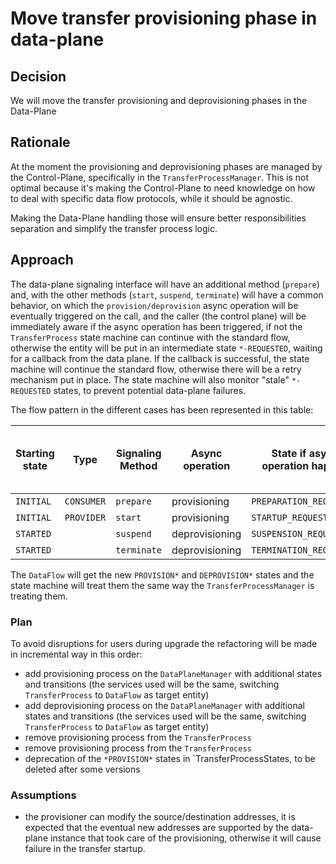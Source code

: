 # Move transfer provisioning phase in data-plane

## Decision

We will move the transfer provisioning and deprovisioning phases in the Data-Plane

## Rationale

At the moment the provisioning and deprovisioning phases are managed by the Control-Plane, specifically in the
`TransferProcessManager`.
This is not optimal because it's making the Control-Plane to need knowledge on how to deal with specific data flow protocols,
while it should be agnostic.

Making the Data-Plane handling those will ensure better responsibilities separation and simplify the transfer process logic.

## Approach

The data-plane signaling interface will have an additional method (`prepare`) and, with the other methods (`start`,
`suspend`, `terminate`) will have a common behavior, on which the `provision/deprovision` async operation will be
eventually triggered on the call, and the caller (the control plane) will be immediately aware if the async operation
has been triggered, if not the `TransferProcess` state machine can continue with the standard flow, otherwise the entity
will be put in an intermediate state `*-REQUESTED`, waiting for a callback from the data plane.
If the callback is successful, the state machine will continue the standard flow, otherwise there will be a retry mechanism
put in place. The state machine will also monitor "stale" `*-REQUESTED` states, to prevent potential data-plane
failures.

The flow pattern in the different cases has been represented in this table:

| Starting state | Type       | Signaling Method | Async operation | State if async operation happen | State if async operation NOT happen |
|----------------|------------|------------------|-----------------|---------------------------------|-------------------------------------|
| `INITIAL`      | `CONSUMER` | `prepare`        | provisioning    | `PREPARATION_REQUESTED`         | `REQUESTING`                        |
| `INITIAL`      | `PROVIDER` | `start`          | provisioning    | `STARTUP_REQUESTED`             | `STARTING`                          |
| `STARTED`      | <both>     | `suspend`        | deprovisioning  | `SUSPENSION_REQUESTED`          | `SUSPENDING`                        |
| `STARTED`      | <both>     | `terminate`      | deprovisioning  | `TERMINATION_REQUESTED`         | `TERMINATING`                       |

The `DataFlow` will get the new `PROVISION*` and `DEPROVISION*` states and the state machine will treat them the same
way the `TransferProcessManager` is treating them.


### Plan

To avoid disruptions for users during upgrade the refactoring will be made in incremental way in this order:
- add provisioning process on the `DataPlaneManager` with additional states and transitions (the services used will be
  the same, switching `TransferProcess` to `DataFlow` as target entity)
- add deprovisioning process on the `DataPlaneManager` with additional states and transitions (the services used will be
  the same, switching `TransferProcess` to `DataFlow` as target entity)
- remove provisioning process from the `TransferProcess`
- remove provisioning process from the `TransferProcess`
- deprecation of the `*PROVISION*` states in `TransferProcessStates, to be deleted after some versions

### Assumptions

- the provisioner can modify the source/destination addresses, it is expected that the eventual new addresses are supported
  by the data-plane instance that took care of the provisioning, otherwise it will cause failure in the transfer startup.
